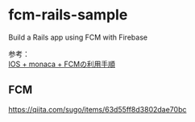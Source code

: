 # fcm-rails-sample
Build a Rails app using FCM with Firebase

参考：  
[IOS + monaca + FCMの利用手順](https://qiita.com/ototo/items/b2f60bfc782c94d0e965)

## FCM

https://qiita.com/sugo/items/63d55ff8d3802dae70bc

